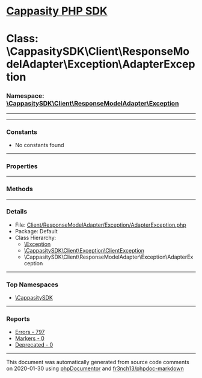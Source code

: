 # [Cappasity PHP SDK](../home.md)

# Class: \CappasitySDK\Client\ResponseModelAdapter\Exception\AdapterException
### Namespace: [\CappasitySDK\Client\ResponseModelAdapter\Exception](../namespaces/CappasitySDK.Client.ResponseModelAdapter.Exception.md)
---
---
### Constants
* No constants found
---
### Properties
---
### Methods
---
### Details
* File: [Client/ResponseModelAdapter/Exception/AdapterException.php](../files/Client.ResponseModelAdapter.Exception.AdapterException.md)
* Package: Default
* Class Hierarchy:  
  * [\Exception]()
  * [\CappasitySDK\Client\Exception\ClientException](../classes/CappasitySDK.Client.Exception.ClientException.md)
  * \CappasitySDK\Client\ResponseModelAdapter\Exception\AdapterException


---

### Top Namespaces

* [\CappasitySDK](../namespaces/CappasitySDK.html.md)

---

### Reports
* [Errors - 797](../reports/errors.md)
* [Markers - 0](../reports/markers.md)
* [Deprecated - 0](../reports/deprecated.md)

---

This document was automatically generated from source code comments on 2020-01-30 using [phpDocumentor](http://www.phpdoc.org/) and [fr3nch13/phpdoc-markdown](https://github.com/fr3nch13/phpdoc-markdown)
